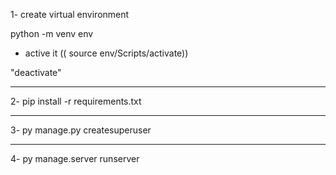 1- create virtual environment

python -m venv env

- active it (( source env/Scripts/activate))


"deactivate"
_________________________________________
 
2- pip install -r requirements.txt

_______________________________________

3- py manage.py createsuperuser 

____________________________________

4- py manage.server runserver
